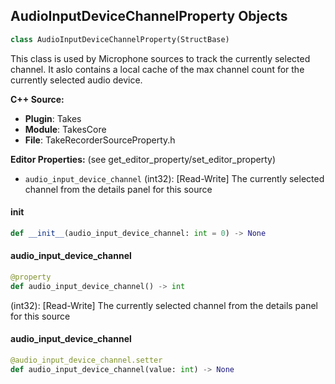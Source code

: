 ## AudioInputDeviceChannelProperty Objects

```python
class AudioInputDeviceChannelProperty(StructBase)
```

This class is used by Microphone sources to track the currently selected channel. It aslo
contains a local cache of the max channel count for the currently selected audio device.

**C++ Source:**

- **Plugin**: Takes
- **Module**: TakesCore
- **File**: TakeRecorderSourceProperty.h

**Editor Properties:** (see get_editor_property/set_editor_property)

- ``audio_input_device_channel`` (int32):  [Read-Write] The currently selected channel from the details panel for this source

<a id="unreal.AudioInputDeviceChannelProperty.__init__"></a>

#### __init__

```python
def __init__(audio_input_device_channel: int = 0) -> None
```

<a id="unreal.AudioInputDeviceChannelProperty.audio_input_device_channel"></a>

#### audio_input_device_channel

```python
@property
def audio_input_device_channel() -> int
```

(int32):  [Read-Write] The currently selected channel from the details panel for this source

<a id="unreal.AudioInputDeviceChannelProperty.audio_input_device_channel"></a>

#### audio_input_device_channel

```python
@audio_input_device_channel.setter
def audio_input_device_channel(value: int) -> None
```

<a id="unreal.TakeRecorderUserParameters"></a>